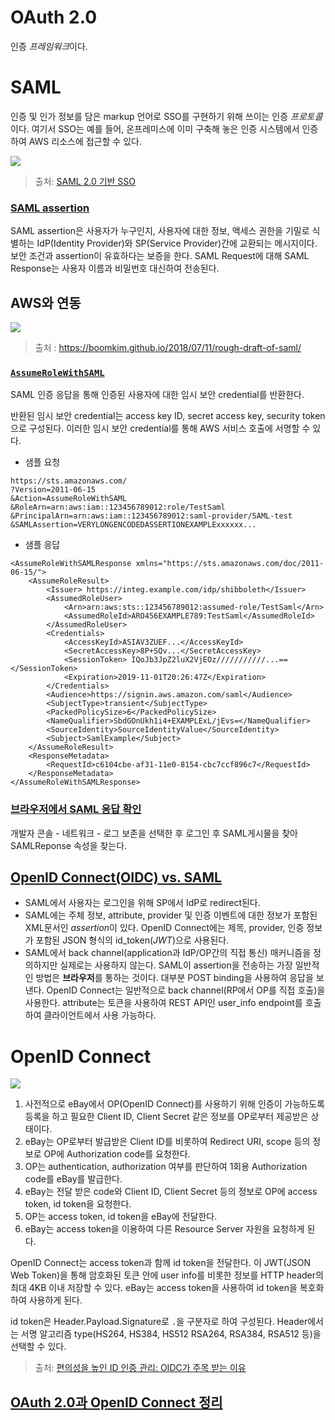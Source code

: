
# OAuth 2.0
인증 *프레임워크*이다.

# SAML
인증 및 인가 정보를 담은 markup 언어로 SSO를 구현하기 위해 쓰이는 인증 *프로토콜*이다.
여기서 SSO는 예를 들어, 온프레미스에 이미 구축해 놓은 인증 시스템에서 인증하여 AWS 리소스에 접근할 수 있다.

![](https://developers.worksmobile.com/document/image/75_KR/158)

> 출처: [SAML 2.0 기반 SSO](https://developers.worksmobile.com/kr/document/2001070201?lang=ko)

### [SAML assertion](https://jumpcloud.com/blog/what-is-saml-assertion)
SAML assertion은 사용자가 누구인지, 사용자에 대한 정보, 액세스 권한을 기밀로 식별하는 IdP(Identity Provider)와 SP(Service Provider)간에 교환되는 메시지이다. 보안 조건과 assertion이 유효하다는 보증을 한다. SAML Request에 대해 SAML Response는 사용자 이름과 비밀번호 대신하여 전송된다.

## AWS와 연동
![](https://boomkim.github.io/images/saml-based-federation.diagram.png)

> 출처 : https://boomkim.github.io/2018/07/11/rough-draft-of-saml/

### [`AssumeRoleWithSAML`](https://docs.aws.amazon.com/STS/latest/APIReference/API_AssumeRoleWithSAML.html)
SAML 인증 응답을 통해 인증된 사용자에 대한 임시 보안 credential를 반환한다.

반환된 임시 보안 credential는 access key ID, secret access key, security token으로 구성된다.
이러한 임시 보안 credential를 통해 AWS 서비스 호출에 서명할 수 있다.

- 샘플 요청
```
https://sts.amazonaws.com/
?Version=2011-06-15
&Action=AssumeRoleWithSAML
&RoleArn=arn:aws:iam::123456789012:role/TestSaml
&PrincipalArn=arn:aws:iam::123456789012:saml-provider/SAML-test 
&SAMLAssertion=VERYLONGENCODEDASSERTIONEXAMPLExxxxxx...
```

- 샘플 응답
```
<AssumeRoleWithSAMLResponse xmlns="https://sts.amazonaws.com/doc/2011-06-15/">
    <AssumeRoleResult>
        <Issuer> https://integ.example.com/idp/shibboleth</Issuer>
        <AssumedRoleUser>
            <Arn>arn:aws:sts::123456789012:assumed-role/TestSaml</Arn>
            <AssumedRoleId>ARO456EXAMPLE789:TestSaml</AssumedRoleId>
        </AssumedRoleUser>
        <Credentials>
            <AccessKeyId>ASIAV3ZUEF...</AccessKeyId>
            <SecretAccessKey>8P+SQv...</SecretAccessKey>
            <SessionToken> IQoJb3JpZ2luX2VjEOz///////////...== </SessionToken>
            <Expiration>2019-11-01T20:26:47Z</Expiration>
        </Credentials>
        <Audience>https://signin.aws.amazon.com/saml</Audience>
        <SubjectType>transient</SubjectType>
        <PackedPolicySize>6</PackedPolicySize>
        <NameQualifier>SbdGOnUkh1i4+EXAMPLExL/jEvs=</NameQualifier>
        <SourceIdentity>SourceIdentityValue</SourceIdentity>
        <Subject>SamlExample</Subject>
    </AssumeRoleResult>
    <ResponseMetadata>
        <RequestId>c6104cbe-af31-11e0-8154-cbc7ccf896c7</RequestId>
    </ResponseMetadata>
</AssumeRoleWithSAMLResponse>
```

### [브라우저에서 SAML 응답 확인](https://docs.aws.amazon.com/IAM/latest/UserGuide/troubleshoot_saml_view-saml-response.html)

개발자 콘솔 - 네트워크 - 로그 보존을 선택한 후 로그인 후 SAML게시물을 찾아 SAMLReponse 속성을 찾는다.


## [OpenID Connect(OIDC) vs. SAML](https://gluu.org/oauth-vs-saml-vs-openid-connect)

- SAML에서 사용자는 로그인을 위해 SP에서 IdP로 redirect된다. 
- SAML에는 주체 정보, attribute, provider 및 인증 이벤트에 대한 정보가 포함된 XML문서인 *assertion*이 있다. OpenID Connect에는 제목, provider, 인증 정보가 포함된 JSON 형식의 id_token(*JWT*)으로 사용된다.
- SAML에서 back channel(application과 IdP/OP간의 직접 통신) 매커니즘을 정의하지만 실제로는 사용하지 않는다. SAML이 assertion을 전송하는 가장 일반적인 방법은 **브라우저**를 통하는 것이다. 대부분 POST binding을 사용하여 응답을 보낸다. OpenID Connect는 일반적으로 back channel(RP에서 OP를  직접 호출)을 사용한다. attribute는 토큰을 사용하여 REST API인 user_info endpoint를 호출하여 클라이언트에서 사용 가능하다.

# OpenID Connect

![](https://s-core.co.kr/wp-content/uploads/2021/01/72dsd.jpg)

1. 사전적으로 eBay에서 OP(OpenID Connect)를 사용하기 위해 인증이 가능하도록 등록을 하고 필요한 Client ID, Client Secret 같은 정보를 OP로부터 제공받은 상태이다.
2. eBay는 OP로부터 발급받은 Client ID를 비롯하여 Redirect URI, scope 등의 정보로 OP에 Authorization code를 요청한다.
3. OP는 authentication, authorization 여부를 판단하여 1회용 Authorization code를 eBay를 발급한다.
4. eBay는 전달 받은 code와 Client ID, Client Secret 등의 정보로 OP에 access token, id token을 요청한다.
5. OP는 access token, id token을 eBay에 전달한다.
6. eBay는 access token을 이용하여 다른 Resource Server 자원을 요청하게 된다. 

OpenID Connect는 access token과 함께 id token을 전달한다. 이 JWT(JSON Web Token)을 통해 암호화된 토큰 안에 user info를 비롯한 정보를 HTTP header의 최대 4KB 이내 저장할 수 있다. eBay는 access token을 사용하여 id token을 복호화하여 사용하게 된다.

id token은 Header.Payload.Signature로 `.`을 구분자로 하여 구성된다. Header에서는 서명 알고리즘 type(HS264, HS384, HS512 RSA264, RSA384, RSA512 등)을 선택할 수 있다.

> 출처: [편의성을 높인 ID 인증 관리: OIDC가 주목 받는 이유](https://s-core.co.kr/insight/view/%ED%8E%B8%EC%9D%98%EC%84%B1%EC%9D%84-%EB%86%92%EC%9D%B8-id-%EC%9D%B8%EC%A6%9D-%EA%B4%80%EB%A6%AC-oidc%EA%B0%80-%EC%A3%BC%EB%AA%A9-%EB%B0%9B%EB%8A%94-%EC%9D%B4%EC%9C%A0/)

## [OAuth 2.0과 OpenID Connect 정리](https://velog.io/@jakeseo_me/Oauth-2.0%EA%B3%BC-OpenID-Connect-%ED%94%84%EB%A1%9C%ED%86%A0%EC%BD%9C-%EC%A0%95%EB%A6%AC)
